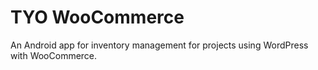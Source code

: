 # TYO WooCommerce

An Android app for inventory management for projects using WordPress with WooCommerce.
